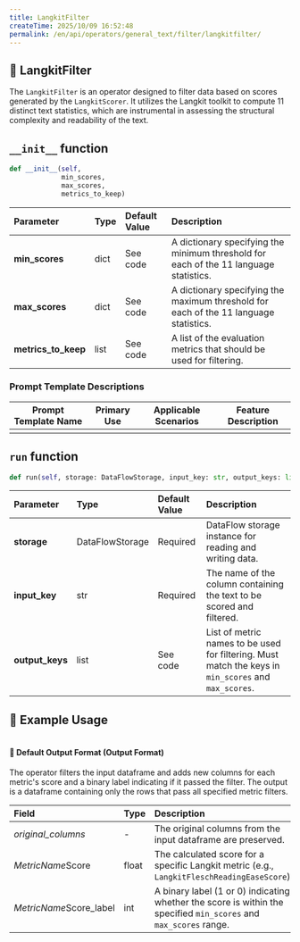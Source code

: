 ```yaml
---
title: LangkitFilter
createTime: 2025/10/09 16:52:48
permalink: /en/api/operators/general_text/filter/langkitfilter/
---
```


## 📘 LangkitFilter
The `LangkitFilter` is an operator designed to filter data based on scores generated by the `LangkitScorer`. It utilizes the Langkit toolkit to compute 11 distinct text statistics, which are instrumental in assessing the structural complexity and readability of the text.

## `__init__` function
```python
def __init__(self, 
             min_scores,
             max_scores,
             metrics_to_keep)
```

| Parameter | Type | Default Value | Description |
| :------------------ | :-------------- | :---------------------------- | :------------------------------ |
| **min_scores** | dict | See code | A dictionary specifying the minimum threshold for each of the 11 language statistics. |
| **max_scores** | dict | See code | A dictionary specifying the maximum threshold for each of the 11 language statistics. |
| **metrics_to_keep** | list | See code | A list of the evaluation metrics that should be used for filtering. |

### Prompt Template Descriptions
| Prompt Template Name | Primary Use | Applicable Scenarios | Feature Description |
| -------------------------------- | ------------- | ----------------------- | ----------------------------------------------------- |
| | | | |

## `run` function
```python
def run(self, storage: DataFlowStorage, input_key: str, output_keys: list)
```
| Parameter | Type | Default Value | Description |
| :------------- | :---------------- | :---------------- | :----------------- |
| **storage** | DataFlowStorage | Required | DataFlow storage instance for reading and writing data. |
| **input_key** | str | Required | The name of the column containing the text to be scored and filtered. |
| **output_keys** | list | See code | List of metric names to be used for filtering. Must match the keys in `min_scores` and `max_scores`. |

## 🧠 Example Usage
```python

```

#### 🧾 Default Output Format (Output Format)
The operator filters the input dataframe and adds new columns for each metric's score and a binary label indicating if it passed the filter. The output is a dataframe containing only the rows that pass all specified metric filters.

| Field | Type | Description |
| :-------------- | :---- | :---------- |
| *original_columns* | - | The original columns from the input dataframe are preserved. |
| *MetricName*Score | float | The calculated score for a specific Langkit metric (e.g., `LangkitFleschReadingEaseScore`). |
| *MetricName*Score_label | int | A binary label (1 or 0) indicating whether the score is within the specified `min_scores` and `max_scores` range. |

